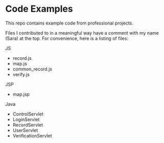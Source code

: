# Code Examples

This repo contains example code from professional projects.

Files I contributed to in a meaningful way have a comment with my name (Sara) at the top. For convenience, here is a listing of files:

JS

* record.js
* map.js
* common_record.js
* verify.js

JSP

* map.jsp

Java

* ControlServlet
* LoginServlet
* RecordServlet
* UserServlet
* VerificationServlet


